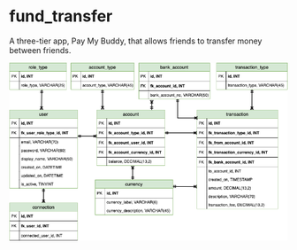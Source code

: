 # fund_transfer

A three-tier app, Pay My Buddy, that allows friends to transfer money between friends.

![](Entity%20Relationship%20Diagram.png)

